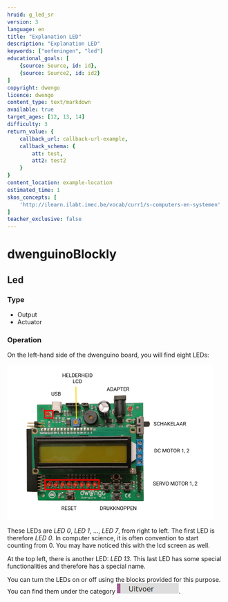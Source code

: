 ```yaml
---
hruid: g_led_sr
version: 3
language: en
title: "Explanation LED"
description: "Explanation LED"
keywords: ["oefeningen", "led"]
educational_goals: [
    {source: Source, id: id}, 
    {source: Source2, id: id2}
]
copyright: dwengo
licence: dwengo
content_type: text/markdown
available: true
target_ages: [12, 13, 14]
difficulty: 3
return_value: {
    callback_url: callback-url-example,
    callback_schema: {
        att: test,
        att2: test2
    }
}
content_location: example-location
estimated_time: 1
skos_concepts: [
    'http://ilearn.ilabt.imec.be/vocab/curr1/s-computers-en-systemen'
]
teacher_exclusive: false
---
```

# dwenguinoBlockly
## Led

### Type
- Output
- Actuator

### Operation
On the left-hand side of the dwenguino board, you will find eight LEDs:

![](embed/leds.png "leds")

These LEDs are *LED 0*, *LED 1*, ..., *LED 7*, from right to left. The first LED is therefore *LED 0*. In computer science, it is often convention to start counting from 0. You may have noticed this with the lcd screen as well.

At the top left, there is another LED: *LED 13*.
This last LED has some special functionalities and therefore has a special name.

You can turn the LEDs on or off using the blocks provided for this purpose. You can find them under the category ![](embed/cat_uitvoer.png "category output").